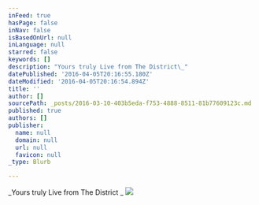```yaml
---
inFeed: true
hasPage: false
inNav: false
isBasedOnUrl: null
inLanguage: null
starred: false
keywords: []
description: "Yours truly Live from The District\_"
datePublished: '2016-04-05T20:16:55.180Z'
dateModified: '2016-04-05T20:16:54.894Z'
title: ''
author: []
sourcePath: _posts/2016-03-10-403b5eda-f753-4888-8511-81b77609123c.md
published: true
authors: []
publisher:
  name: null
  domain: null
  url: null
  favicon: null
_type: Blurb

---
```

_Yours truly Live from The District _
![](https://the-grid-user-content.s3-us-west-2.amazonaws.com/7bebb555-eec1-4176-99f2-62ed4d8af36a.jpg)